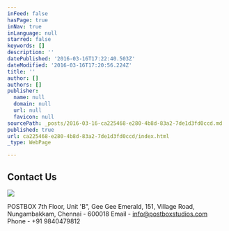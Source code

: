 ```yaml
---
inFeed: false
hasPage: true
inNav: true
inLanguage: null
starred: false
keywords: []
description: ''
datePublished: '2016-03-16T17:22:40.503Z'
dateModified: '2016-03-16T17:20:56.224Z'
title: ''
author: []
authors: []
publisher:
  name: null
  domain: null
  url: null
  favicon: null
sourcePath: _posts/2016-03-16-ca225468-e280-4b8d-83a2-7de1d3fd0ccd.md
published: true
url: ca225468-e280-4b8d-83a2-7de1d3fd0ccd/index.html
_type: WebPage

---
```

## Contact Us
![](https://the-grid-user-content.s3-us-west-2.amazonaws.com/94cd73d5-65a0-400f-8f46-9a4c3624ed32.png)

POSTBOX                                                                                                                                       7th Floor, Unit 'B", Gee Gee Emerald,                                                                              151, Village Road,                                                                                           Nungambakkam, Chennai - 600018                                                                       Email - info@postboxstudios.com                                                                         Phone -  +91 9840479812